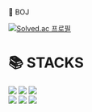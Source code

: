 <!---
20kee/20kee is a ✨ special ✨ repository because its `README.md` (this file) appears on your GitHub profile.
You can click the Preview link to take a look at your changes.
--->

<br>
<p>📎 BOJ</P>

[![Solved.ac
    프로필](http://mazassumnida.wtf/api/v2/generate_badge?boj=20kee)](https://solved.ac/20kee)
    

<div><h1>📚 STACKS</h1></div>

<div> 
  <img src="https://img.shields.io/badge/c++-D13333?style=for-the-badge&logo=c%2B%2B&logoColor=white">
  <img src="https://img.shields.io/badge/python-3776AB?style=for-the-badge&logo=python&logoColor=white">
  <img src="https://img.shields.io/badge/flutter-02569B?style=for-the-badge&logo=flutter&logoColor=white">
  <br>
  <img src="https://img.shields.io/badge/flask-61DAFB?style=for-the-badge&logo=flask&logoColor=black">
  <img src="https://img.shields.io/badge/springboot-6DB33F?style=for-the-badge&logo=psringboot&logoColor=green">
  <img src="https://img.shields.io/badge/tensorflow-FF7F00?style=for-the-badge&logo=tenserflow&logoColor=white">
 
  <br>
</div>
  
